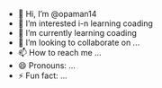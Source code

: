 - 👋 Hi, I’m @opaman14
- 👀 I’m interested i-n learning coading
- 🌱 I’m currently learning coading
- 💞️ I’m looking to collaborate on ... 
- 📫 How to reach me ...
- 😄 Pronouns: ...
- ⚡ Fun fact: ...

<!---
opaman14/opaman14 is a ✨ special ✨ repository because its `README.md` (this file) appears on your GitHub profile.
You can click the Preview link to take a look at your changes.
--->
